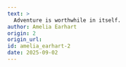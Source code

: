 ```yaml
---
text: >
  Adventure is worthwhile in itself.
author: Amelia Earhart
origin: 2
origin_url:
id: amelia_earhart-2
date: 2025-09-02 
---
```

